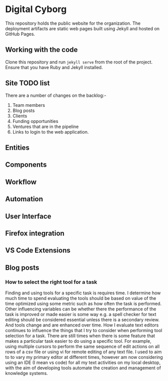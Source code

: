 # Digital Cyborg

This repository holds the public website for the organization. The deployment artifacts are static web pages built using Jekyll and hosted on GitHub Pages.

## Working with the code

Clone this repository and run `jekyll serve` from the root of the project. Ensure that you have Ruby and Jekyll installed.

## Site TODO list

There are a number of changes on the backlog:-

1. Team members
1. Blog posts
1. Clients
1. Funding opportunities
1. Ventures that are in the pipeline
1. Links to login to the web application.

## Entities

## Components

## Workflow

## Automation

## User Interface

## Firefox integration

## VS Code Extensions

## Blog posts

### How to select the right tool for a task

Finding and using tools for a specific task is requires time. I determine how much time to spend evaluating the tools should be based on value of the time optimized using some metric such as how often the task is performed. Other influencing variables can be whether there the performance of the task is improved or made easier is some way e.g. a spell checker for text editing should be considered essential unless there is a secondary review. And tools change and are enhanced over time. How I evaluate text editors continues to influence the things that I try to consider when performing tool selection for a task. There are still times when there is some feature that makes a particular task easier to do using a specific tool. For example, using multiple cursors to perform the same sequence of edit actions on all rows of a csv file or using vi for remote editing of any text file. I used to aim to to vary my primary editor at different times, however am now considering using an IDE (I mean vs code) for all my text activities on my local desktop, with the aim of developing tools automate the creation and management of knowledge systems. 




